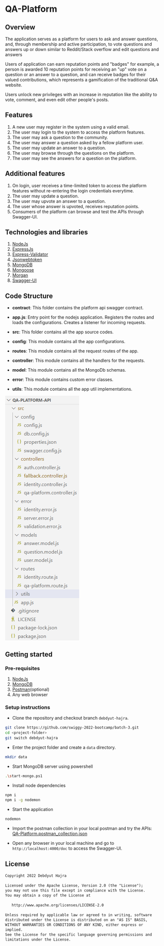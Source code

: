 # QA-Platform

## Overview

The application serves as a platform for users to ask and answer questions, and, through membership and active participation, to vote questions and answers up or down similar to Reddit/Stack overflow and edit questions and answers

Users of application can earn reputation points and "badges" for example, a person is awarded 10 reputation points for receiving an "up" vote on a question or an answer to a question, and can receive badges for their valued contributions, which represents a gamification of the traditional Q&A website.

Users unlock new privileges with an increase in reputation like the ability to vote, comment, and even edit other people's posts.

## Features

1. A new user may register in the system using a valid email.
2. The user may login to the system to access the platform features.
3. The user may ask a question to the community.
4. The user may answer a question asked by a fellow platform user.
5. The user may update an answer to a question.
6. The user may browse through the questions on the platform.
7. The user may see the answers for a question on the platform.

## Additional features

1. On login, user receives a time-limited token to access the platform features without re-entering the login credentials everytime.
2. The user may update a question.
3. The user may upvote an answer to a question.
4. The user whose answer is upvoted, receives reputation points.
5. Consumers of the platform can browse and test the APIs through Swagger-UI.

## Technologies and libraries

1. [NodeJs](https://nodejs.org/en/)
2. [ExpressJs](https://expressjs.com/)
3. [Express-Validator](https://express-validator.github.io/docs/)
4. [Jsonwebtoken](https://github.com/auth0/node-jsonwebtoken)
5. [MongoDB](https://www.mongodb.com/)
6. [Mongoose](https://mongoosejs.com/)
7. [Morgan](https://www.npmjs.com/package/morgan)
8. [Swagger-UI](https://swagger.io/tools/swagger-ui/)

## Code Structure

* <strong>contract</strong>: This folder contains the platform api swagger contract.

* <strong>app.js</strong>: Entry point for the nodejs application. Registers the routes and loads the configurations. Creates a listener for incoming requests.

* <strong>src</strong>: This folder contains all the app source codes.

* <strong>config</strong>: This module contains all the app configurations.

* <strong>routes</strong>: This module contains all the request routes of the app.

* <strong>controller</strong>: This module contains all the handlers for the requests.

* <strong>model</strong>: This module contains all the MongoDb schemas.

* <strong>error</strong>: This module contains custom error classes.

* <strong>utils</strong>: This module contains all the app util implementations.

![Folder Structure](./images/folder-structure.png)

## Getting started

### Pre-requisites

1. [NodeJs](https://nodejs.org/en/)
2. [MongoDB](https://www.mongodb.com/)
3. [Postman](https://www.postman.com/)(optional)
4. Any web browser

### Setup instructions

* Clone the repository and checkout branch `debdyut-hajra`.

```bash
git clone https://github.com/swiggy-2022-bootcamp/batch-3.git
cd <project-folder>
git switch debdyut-hajra
```
* Enter the project folder and create a `data` directory.

```bash
mkdir data
```

* Start MongoDB server using powershell

```bash
.\start-mongo.ps1
```

* Install node dependencies

```bash
npm i
npm i -g nodemon
```

* Start the application

```bash
nodemon
```

* Import the postman collection in your local postman and try the APIs: <br/> 
[QA-Platform.postman_collection.json](https://raw.githubusercontent.com/swiggy-2022-bootcamp/batch-3/debdyut-hajra/QA-Platform.postman_collection.json)

* Open any browser in your local machine and go to `http://localhost:4000/doc` to access the Swagger-UI.

## License

```
Copyright 2022 Debdyut Hajra

Licensed under the Apache License, Version 2.0 (the "License");
you may not use this file except in compliance with the License.
You may obtain a copy of the License at

   http://www.apache.org/licenses/LICENSE-2.0

Unless required by applicable law or agreed to in writing, software
distributed under the License is distributed on an "AS IS" BASIS,
WITHOUT WARRANTIES OR CONDITIONS OF ANY KIND, either express or implied.
See the License for the specific language governing permissions and
limitations under the License.
```
